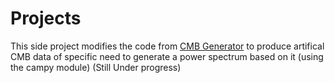 # Projects
This side project modifies the code from [CMB Generator](https://github.com/NicolettaK/NN_lectures/tree/master/tutorials/CMB_with_GAN) to produce artifical CMB data of specific need to generate a power spectrum based on it (using the campy module) 
(Still Under progress)
